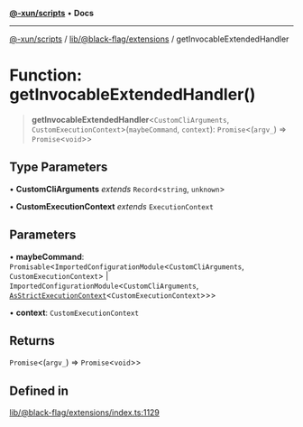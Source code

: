 [**@-xun/scripts**](../../../../README.md) • **Docs**

***

[@-xun/scripts](../../../../README.md) / [lib/@black-flag/extensions](../README.md) / getInvocableExtendedHandler

# Function: getInvocableExtendedHandler()

> **getInvocableExtendedHandler**\<`CustomCliArguments`, `CustomExecutionContext`\>(`maybeCommand`, `context`): `Promise`\<(`argv_`) => `Promise`\<`void`\>\>

## Type Parameters

• **CustomCliArguments** *extends* `Record`\<`string`, `unknown`\>

• **CustomExecutionContext** *extends* `ExecutionContext`

## Parameters

• **maybeCommand**: `Promisable`\<`ImportedConfigurationModule`\<`CustomCliArguments`, `CustomExecutionContext`\> \| `ImportedConfigurationModule`\<`CustomCliArguments`, [`AsStrictExecutionContext`](../type-aliases/AsStrictExecutionContext.md)\<`CustomExecutionContext`\>\>\>

• **context**: `CustomExecutionContext`

## Returns

`Promise`\<(`argv_`) => `Promise`\<`void`\>\>

## Defined in

[lib/@black-flag/extensions/index.ts:1129](https://github.com/Xunnamius/xscripts/blob/98c638c52caf3664112e7ea66eccd36ad205df77/lib/@black-flag/extensions/index.ts#L1129)
